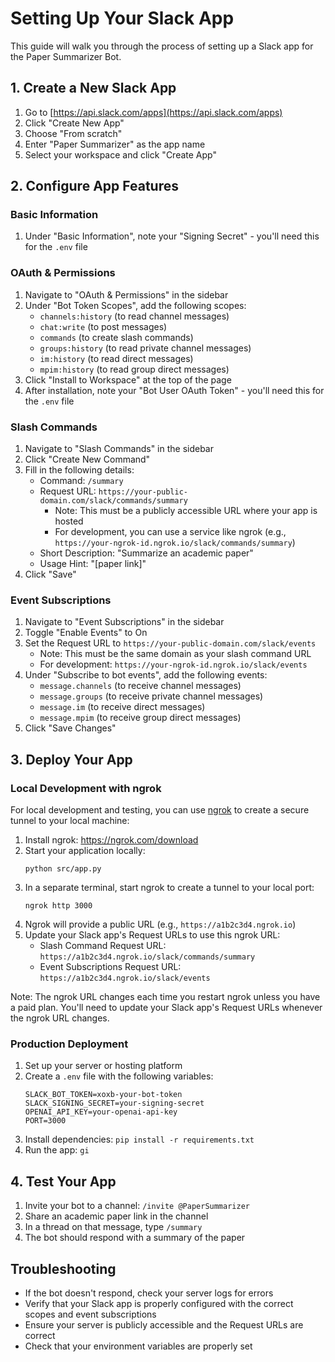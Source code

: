 # Setting Up Your Slack App

This guide will walk you through the process of setting up a Slack app for the Paper Summarizer Bot.

## 1. Create a New Slack App

1. Go to [https://api.slack.com/apps](https://api.slack.com/apps)
2. Click "Create New App"
3. Choose "From scratch"
4. Enter "Paper Summarizer" as the app name
5. Select your workspace and click "Create App"

## 2. Configure App Features

### Basic Information

1. Under "Basic Information", note your "Signing Secret" - you'll need this for the `.env` file

### OAuth & Permissions

1. Navigate to "OAuth & Permissions" in the sidebar
2. Under "Bot Token Scopes", add the following scopes:
   - `channels:history` (to read channel messages)
   - `chat:write` (to post messages)
   - `commands` (to create slash commands)
   - `groups:history` (to read private channel messages)
   - `im:history` (to read direct messages)
   - `mpim:history` (to read group direct messages)
3. Click "Install to Workspace" at the top of the page
4. After installation, note your "Bot User OAuth Token" - you'll need this for the `.env` file

### Slash Commands

1. Navigate to "Slash Commands" in the sidebar
2. Click "Create New Command"
3. Fill in the following details:
   - Command: `/summary`
   - Request URL: `https://your-public-domain.com/slack/commands/summary`
     - Note: This must be a publicly accessible URL where your app is hosted
     - For development, you can use a service like ngrok (e.g., `https://your-ngrok-id.ngrok.io/slack/commands/summary`)
   - Short Description: "Summarize an academic paper"
   - Usage Hint: "[paper link]"
4. Click "Save"

### Event Subscriptions

1. Navigate to "Event Subscriptions" in the sidebar
2. Toggle "Enable Events" to On
3. Set the Request URL to `https://your-public-domain.com/slack/events`
   - Note: This must be the same domain as your slash command URL
   - For development: `https://your-ngrok-id.ngrok.io/slack/events`
4. Under "Subscribe to bot events", add the following events:
   - `message.channels` (to receive channel messages)
   - `message.groups` (to receive private channel messages)
   - `message.im` (to receive direct messages)
   - `message.mpim` (to receive group direct messages)
5. Click "Save Changes"

## 3. Deploy Your App

### Local Development with ngrok

For local development and testing, you can use [ngrok](https://ngrok.com/) to create a secure tunnel to your local machine:

1. Install ngrok: https://ngrok.com/download
2. Start your application locally:
   ```
   python src/app.py
   ```
3. In a separate terminal, start ngrok to create a tunnel to your local port:
   ```
   ngrok http 3000
   ```
4. Ngrok will provide a public URL (e.g., `https://a1b2c3d4.ngrok.io`)
5. Update your Slack app's Request URLs to use this ngrok URL:
   - Slash Command Request URL: `https://a1b2c3d4.ngrok.io/slack/commands/summary`
   - Event Subscriptions Request URL: `https://a1b2c3d4.ngrok.io/slack/events`

Note: The ngrok URL changes each time you restart ngrok unless you have a paid plan. You'll need to update your Slack app's Request URLs whenever the ngrok URL changes.

### Production Deployment

1. Set up your server or hosting platform
2. Create a `.env` file with the following variables:
   ```
   SLACK_BOT_TOKEN=xoxb-your-bot-token
   SLACK_SIGNING_SECRET=your-signing-secret
   OPENAI_API_KEY=your-openai-api-key
   PORT=3000
   ```
3. Install dependencies: `pip install -r requirements.txt`
4. Run the app: `gi`

## 4. Test Your App

1. Invite your bot to a channel: `/invite @PaperSummarizer`
2. Share an academic paper link in the channel
3. In a thread on that message, type `/summary`
4. The bot should respond with a summary of the paper

## Troubleshooting

- If the bot doesn't respond, check your server logs for errors
- Verify that your Slack app is properly configured with the correct scopes and event subscriptions
- Ensure your server is publicly accessible and the Request URLs are correct
- Check that your environment variables are properly set
